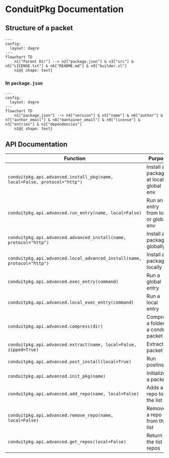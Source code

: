 # ConduitPkg Documentation

## Structure of a packet

```mermaid
---
config:
  layout: dagre
---
flowchart TD
    n1["Parent Dir"] --> n2["package.json"] & n3["src"] & n5["LICENSE.txt"] & n6["README.md"] & n9["builder.zl"]
    n1@{ shape: text}
```

### In ```package.json```

```mermaid
---
config:
  layout: dagre
---
flowchart TD
    n1["package.json"] --> n4["version"] & n5["name"] & n6["author"] & n7["author_email"] & n8["mantainer_email"] & n9["license"] & n3["entries"] & n2["dependencies"]
    n1@{ shape: text}
```

## API Documentation

|Function|Purpose|
|-|-|
|```conduitpkg.api.advanced.install_pkg(name, local=False, protocol="http")```|Install a package at local or global env|
|```conduitpkg.api.advanced.run_entry(name, local=False)```|Run an entry from local or global env|
|```conduitpkg.api.advanced.advanced_install(name, protocol="http")```|Install a package globally|
|```conduitpkg.api.advanced.local_advanced_install(name, protocol="http")```|Install a package locally|
|```conduitpkg.api.advanced.exec_entry(command)```|Run a global entry|
|```conduitpkg.api.advanced.local_exec_entry(command)```|Run a local entry|
|```conduitpkg.api.advanced.compress(dir)```|Compress a folder to a conduit packet|
|```conduitpkg.api.advanced.extract(name, local=False, zipped=True)```|Extract a packet|
|```conduitpkg.api.advanced.post_install(local=True)```|Run postinstall|
|```conduitpkg.api.advanced.init_pkg(name)```|Initializes a packet|
|```conduitpkg.api.advanced.add_repo(name, local=False)```|Adds a repo to the list|
|```conduitpkg.api.advanced.remove_repo(name, local=False)```|Removes a repo from the list|
|```conduitpkg.api.advanced.get_repos(local=False)```|Return the list of repos|

